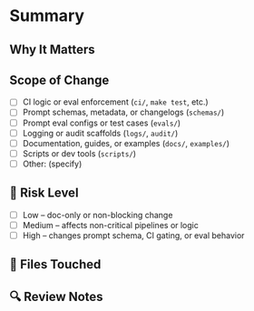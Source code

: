 # Summary

<!-- What does this PR change? Focus on artifact structure, usability, reproducibility, or governance. -->

## Why It Matters

<!-- Describe why this change is necessary. Link it to PromptOps maturity, licensing leverage, or developer onboarding. -->

## Scope of Change

- [ ] CI logic or eval enforcement (`ci/`, `make test`, etc.)
- [ ] Prompt schemas, metadata, or changelogs (`schemas/`)
- [ ] Prompt eval configs or test cases (`evals/`)
- [ ] Logging or audit scaffolds (`logs/`, `audit/`)
- [ ] Documentation, guides, or examples (`docs/`, `examples/`)
- [ ] Scripts or dev tools (`scripts/`)
- [ ] Other: (specify)

## 🚨 Risk Level

- [ ] Low – doc-only or non-blocking change
- [ ] Medium – affects non-critical pipelines or logic
- [ ] High – changes prompt schema, CI gating, or eval behavior

## 📂 Files Touched

<!-- List major folders/files updated -->

## 🔍 Review Notes

<!-- Anything the reviewer should focus on? Backward compatibility? Risk level? -->
